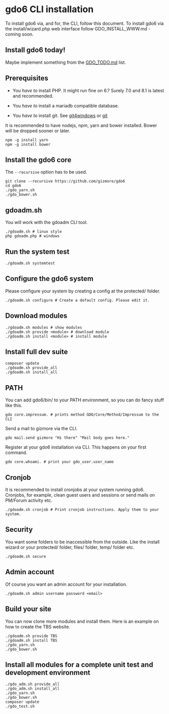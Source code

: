 # gdo6 CLI installation

To install gdo6 via, and for, the CLI, follow this document.
To install gdo6 via the install/wizard.php web interface follow GDO_INSTALL_WWW.md - coming soon.


## Install gdo6 today!

Maybe implement something from the [GDO_TODO.md](https://github.com/gizmore/gdo6/blob/master/DOCS/GDO_TODO.md) list.


## Prerequisites

 - You *have to* install PHP. It might run fine on 6.? Surely 7.0 and 8.1 is latest and recommended.

 - You *have to* install a mariadb compatible database.

 - You *have to* install git. See [git4windows](https://git-scm.com/download/win) or [git](https://github.com/git/git)
 
It is recommended to have nodejs, npm, yarn and bower installed.
Bower will be dropped sooner or later.

    npm -g install yarn
    npm -g install bower


## Install the gdo6 core

The `--recursive` option has to be used.

    git clone --recursive https://github.com/gizmore/gdo6
    cd gdo6
    ./gdo_yarn.sh
    ./gdo_bower.sh
    
    
## gdoadm.sh

You will work with the gdoadm CLI tool.

    ./gdoadm.sh # linux style
    php gdoadm.php # windows
    
    
## Run the system test

    ./gdoadm.sh systemtest


## Configure the gdo6 system

Please configure your system by creating a config at the protected/ folder.

    ./gdoadm.sh configure # Create a default config. Please edit it.


## Download modules

    ./gdoadm.sh modules # show modules
    ./gdoadm.sh provide <module> # download module
    ./gdoadm.sh install <module> # install module
    
    
## Install full dev suite

    composer update
    ./gdoadm.sh provide_all
    ./gdoadm.sh install_all
    

## PATH

You can add gdo6/bin/ to your PATH environment, so you can do fancy stuff like this.
    
    gdo core.impressum. # prints method GDO/Core/Method/Impressum to the CLI
    
Send a mail to gizmore via the CLI.

    gdo mail.send gizmore "Hi there" "Mail body goes here."
    
Register at your gdo6 installation via CLI. This happens on your first command.

    gdo core.whoami. # print your gdo_user.user_name
    
    
## Cronjob

It is recommended to install cronjobs at your system running gdo6.
Cronjobs, for example, clean guest users and sessions or send mails on PM/Forum activity etc. 

    ./gdoadm.sh cronjob # Print cronjob instructions. Apply them to your system.
   
    
## Security

You want some folders to be inaccessible from the outside. Like the install wizard or your protected/ folder, files/ folder, temp/ folder etc.

    ./gdoadm.sh secure
    

## Admin account

Of course you want an admin account for your installation.

    ./gdoadm.sh admin username password <email>


## Build your site

You can now clone more modules and install them.
Here is an example on how to create the TBS website.

    ./gdoadm.sh provide TBS
    ./gdoadm.sh install TBS
    ./gdo_yarn.sh
    ./gdo_bower.sh
    
    
## Install all modules for a complete unit test  and development environment

    ./gdo_adm.sh provide_all
    ./gdo_adm.sh install_all
    ./gdo_yarn.sh
    ./gdo_bower.sh
    composer update
    ./gdo_test.sh

